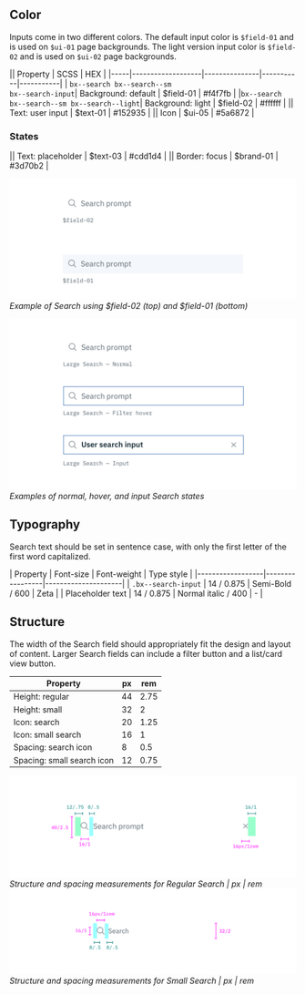 ## Color

Inputs come in two different colors. The default input color is `$field-01` and is used on `$ui-01` page backgrounds. The light version input color is `$field-02` and is used on `$ui-02` page backgrounds.

|| Property             | SCSS          | HEX      |
|-----|-------------------|---------------|-----------|-----------|
| `bx--search bx--search--sm` </br> `bx--search-input`| Background: default | $field-01     | #f4f7fb |
|`bx--search bx--search--sm bx--search--light`| Background: light   | $field-02     | #ffffff |
|| Text: user input  | $text-01      | #152935  |
|| Icon              | $ui-05        | #5a6872  |

### States
|| Text: placeholder | $text-03      | #cdd1d4  |
|| Border: focus    | $brand-01     | #3d70b2 |


![Example of Search using $field-01 and $field-02](images/search-style-4.png)
_Example of Search using $field-02 (top) and $field-01 (bottom)_

![Normal, hover, and input search states](images/search-style-1.png)
_Examples of normal, hover, and input Search states_

## Typography

Search text should be set in sentence case, with only the first letter of the first word capitalized.

| Property        | Font-size    | Font-weight       |  Type style |
|------------------|-----------------|---------------------|
| `.bx--search-input`  | 14 / 0.875 | Semi-Bold / 600          | Zeta |
| Placeholder text | 14 / 0.875 | Normal italic / 400 | - |

## Structure

The width of the Search field should appropriately fit the design and layout of content. Larger Search fields can include a filter button and a list/card view button.

| Property             | px | rem   |
|----------------------|----|-------|
| Height: regular      | 44 | 2.75  |
| Height: small        | 32 | 2     |
| Icon: search         | 20 | 1.25  |
| Icon: small search   | 16 | 1     |
| Spacing: search icon | 8  | 0.5 |
| Spacing: small search icon | 12 | 0.75  |

![Structure and spacing measurements for regular search](images/search-style-2.png)
_Structure and spacing measurements for Regular Search | px | rem_
![Structure and spacing measurements for small search](images/search-style-3.png)
_Structure and spacing measurements for Small Search | px | rem_
